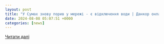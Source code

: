 ```yaml
---
layout: post
title: "У Сумах знову порив у мережі - є відключення води | Данкор онлайн | Сумской информационный портал: все новости Сумщины"
date: 2024-08-08 05:07:51 +0000
categories: [news]
---
```


[Читати далі](http://dancor.sumy.ua/news/newsline/505053)
